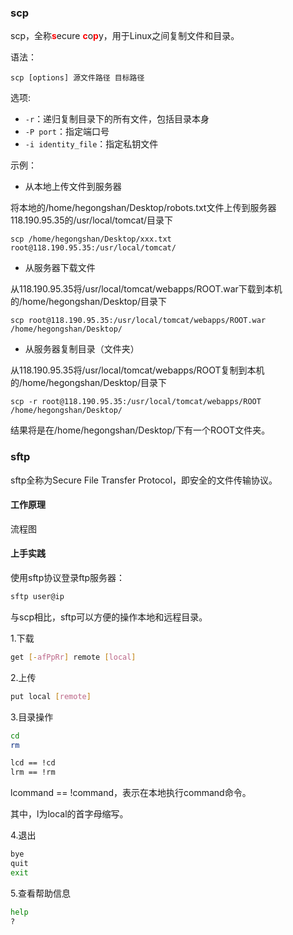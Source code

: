 ### scp

scp，全称<strong style="color:red">s</strong>ecure <strong style="color:red">c</strong>o<strong style="color:red">p</strong>y，用于Linux之间复制文件和目录。

语法：

```shell
scp [options] 源文件路径 目标路径 
```

选项:

* `-r`：递归复制目录下的所有文件，包括目录本身
* `-P port`：指定端口号
* `-i identity_file`：指定私钥文件

示例：

* 从本地上传文件到服务器

将本地的/home/hegongshan/Desktop/robots.txt文件上传到服务器118.190.95.35的/usr/local/tomcat/目录下

```
scp /home/hegongshan/Desktop/xxx.txt root@118.190.95.35:/usr/local/tomcat/
```

* 从服务器下载文件

从118.190.95.35将/usr/local/tomcat/webapps/ROOT.war下载到本机的/home/hegongshan/Desktop/目录下

```shell
scp root@118.190.95.35:/usr/local/tomcat/webapps/ROOT.war /home/hegongshan/Desktop/
```

* 从服务器复制目录（文件夹）

从118.190.95.35将/usr/local/tomcat/webapps/ROOT复制到本机的/home/hegongshan/Desktop/目录下

```shell
scp -r root@118.190.95.35:/usr/local/tomcat/webapps/ROOT /home/hegongshan/Desktop/
```

结果将是在/home/hegongshan/Desktop/下有一个ROOT文件夹。

### sftp

sftp全称为Secure File Transfer Protocol，即安全的文件传输协议。

#### 工作原理

流程图

#### 上手实践

使用sftp协议登录ftp服务器：

```bash
sftp user@ip
```

与scp相比，sftp可以方便的操作本地和远程目录。

1.下载

```bash
get [-afPpRr] remote [local]
```

2.上传

```bash
put local [remote]
```

3.目录操作

```bash
cd
rm

lcd == !cd
lrm == !rm
```

lcommand  == !command，表示在本地执行command命令。

其中，l为local的首字母缩写。

4.退出

```bash
bye
quit
exit
```

5.查看帮助信息

```bash
help
?
```
